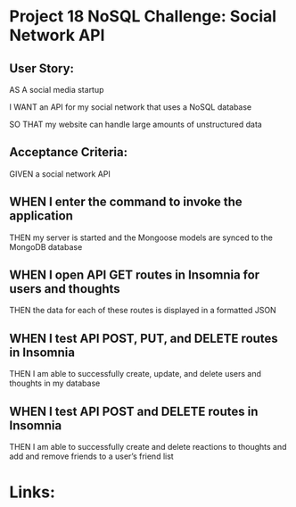 # Project 18 NoSQL Challenge: Social Network API

## User Story:

AS A social media startup

I WANT an API for my social network that uses a NoSQL database

SO THAT my website can handle large amounts of unstructured data

## Acceptance Criteria:

GIVEN a social network API

WHEN I enter the command to invoke the application
-
THEN my server is started and the Mongoose models are synced to the MongoDB database

WHEN I open API GET routes in Insomnia for users and thoughts
-
THEN the data for each of these routes is displayed in a formatted JSON

WHEN I test API POST, PUT, and DELETE routes in Insomnia
-
THEN I am able to successfully create, update, and delete users and thoughts in my database

WHEN I test API POST and DELETE routes in Insomnia
-
THEN I am able to successfully create and delete reactions to thoughts and add and remove friends to a user’s friend list

# Links: